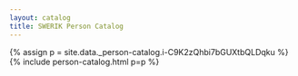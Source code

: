 ```yaml
---
layout: catalog
title: SWERIK Person Catalog
---
```

{% assign p = site.data._person-catalog.i-C9K2zQhbi7bGUXtbQLDqku %}
{% include person-catalog.html p=p %}

